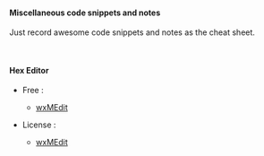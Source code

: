 #### Miscellaneous code snippets and notes

Just record awesome code snippets and notes as the cheat sheet.


<br/>


#### Hex Editor

- Free : 
  - [wxMEdit](https://wxmedit.github.io/)

- License : 
  - [wxMEdit](https://wxmedit.github.io/)
